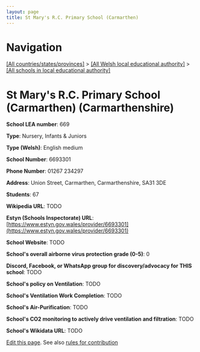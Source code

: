 ```yaml
---
layout: page
title: St Mary's R.C. Primary School (Carmarthen)
---
```

# Navigation

[[All countries/states/provinces]](../../..) > [[All Welsh local educational authority]](../..) > [[All schools in local educational authority]](..)

# St Mary's R.C. Primary School (Carmarthen) (Carmarthenshire)

**School LEA number**: 669

**Type**: Nursery, Infants & Juniors

**Type (Welsh)**: English medium

**School Number**: 6693301

**Phone Number**: 01267 234297

**Address**: Union Street, Carmarthen, Carmarthenshire, SA31 3DE

**Students**: 67

**Wikipedia URL**: TODO

**Estyn (Schools Inspectorate) URL**: [https://www.estyn.gov.wales/provider/6693301](https://www.estyn.gov.wales/provider/6693301)

**School Website**: TODO

**School's overall airborne virus protection grade (0-5)**: 0

**Discord, Facebook, or WhatsApp group for discovery/advocacy for THIS school**: TODO

**School's policy on Ventilation**: TODO

**School's Ventilation Work Completion**: TODO

**School's Air-Purification**: TODO

**School's CO2 monitoring to actively drive ventilation and filtration**: TODO

**School's Wikidata URL**: TODO




[Edit this page](https://github.com/ventilate-schools/Wales/edit/prif/./Carmarthenshire/St_Mary's_R.C._Primary_School_(Carmarthen).md). See also [rules for contribution](../../../contribution-rules/)